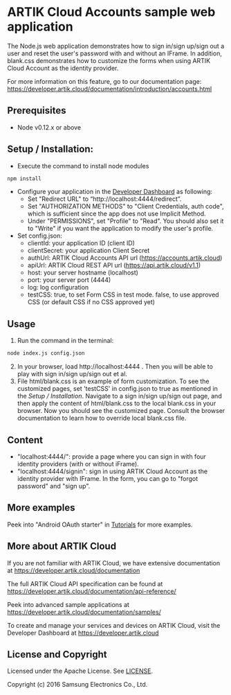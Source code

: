 # ARTIK Cloud Accounts sample web application

The Node.js web application demonstrates how to sign in/sign up/sign out a user and reset the user's password with and without an IFrame. In addition, blank.css demonstrates how to customize the forms when using ARTIK Cloud Account as the identity provider.

For more information on this feature, go to our documentation page:
https://developer.artik.cloud/documentation/introduction/accounts.html

## Prerequisites
* Node v0.12.x or above

## Setup / Installation:
* Execute the command to install node modules
```bash
npm install
```
* Configure your application in the [Developer Dashboard](https://developer.artik.cloud/dashboard) as following:
  * Set "Redirect URL" to “http://localhost:4444/redirect”.
  * Set "AUTHORIZATION METHODS" to "Client Credentials, auth code", which is sufficient since the app does not use Implicit Method.
  * Under "PERMISSIONS", set "Profile" to "Read". You should also set it to "Write" if you want the application to modify the user's profile.
* Set config.json:
  * clientId: your application ID (client ID)
  * clientSecret: your application Client Secret
  * authUrl: ARTIK Cloud Accounts API url (https://accounts.artik.cloud)
  * apiUrl: ARTIK Cloud REST API url (https://api.artik.cloud/v1.1)
  * host: your server hostname (localhost)
  * port: your server port (4444)
  * log: log configuration
  * testCSS: true, to set Form CSS in test mode. false, to use approved CSS (or default CSS if no CSS approved yet)

## Usage

 1. Run the command in the terminal:

  ```bash
  node index.js config.json
  ```

 2. In your browser, load http://localhost:4444 . Then you will be able to play with sign in/sign up/sign out et al.
 3. File html/blank.css is an example of form customization. To see the customized pages, set 'testCSS' in config.json to true as mentioned in the *Setup / Installation*. Navigate to a sign in/sign up/sign out page, and then apply the content of html/blank.css to the local blank.css in your browser. Now you should see the customized page. Consult the browser documentation to learn how to override local blank.css file.  

## Content

 - "localhost:4444/": provide a page where you can sign in with four identity providers (with or without iFrame).
 - "localhost:4444/signin": sign in using ARTIK Cloud Account as the identity provider with IFrame. In the form, you can go to "forgot password" and "sign up".

## More examples

Peek into "Android OAuth starter" in [Tutorials](https://developer.artik.cloud/documentation/tutorials/) for more examples.

More about ARTIK Cloud
---------------

If you are not familiar with ARTIK Cloud, we have extensive documentation at https://developer.artik.cloud/documentation

The full ARTIK Cloud API specification can be found at https://developer.artik.cloud/documentation/api-reference/

Peek into advanced sample applications at https://developer.artik.cloud/documentation/samples/

To create and manage your services and devices on ARTIK Cloud, visit the Developer Dashboard at https://developer.artik.cloud

License and Copyright
---------------------

Licensed under the Apache License. See [LICENSE](LICENSE).

Copyright (c) 2016 Samsung Electronics Co., Ltd.

